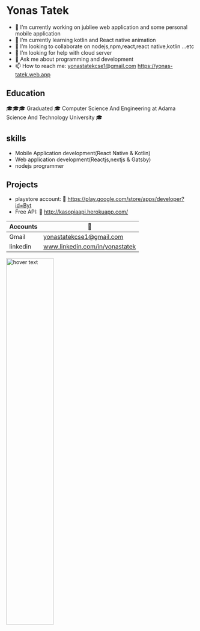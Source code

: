 # Yonas Tatek
- 🔭 I’m currently working on jubliee web application and some personal mobile application
- 🌱 I’m currently learning kotlin and React native animation
- 👯 I’m looking to collaborate on nodejs,npm,react,react native,kotlin ...etc 
- 🤔 I’m looking for help with cloud server
- 💬 Ask me about programming and development
- 📫 How to reach me: yonastatekcse1@gmail.com  https://yonas-tatek.web.app

## Education
🎓🎓🎓 Graduated 🎓 Computer Science And Engineering at Adama Science And Technology University 🎓

## skills
- Mobile Application development(React Native & Kotlin)
- Web application development(Reactjs,nextjs & Gatsby)
- nodejs programmer

## Projects
- playstore account:
    🔗 https://play.google.com/store/apps/developer?id=Byt
- Free API: 
   🔗 http://kasopiaapi.herokuapp.com/

| Accounts | 📧 |
| ------ | ------ |
| Gmail | yonastatekcse1@gmail.com |
| linkedin | www.linkedin.com/in/yonastatek |


  <img src="https://firebasestorage.googleapis.com/v0/b/yonas-70718.appspot.com/o/236551167_2829758387331547_8777529922952829074_n.jpg?alt=media&token=5a0be926-bb78-43b8-aa3f-7224b03b25ad" width="50%" title="hover text" />

